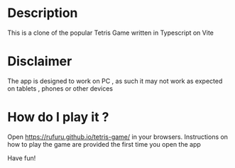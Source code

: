 # Description
This is a clone of the popular Tetris Game written in Typescript on Vite

# Disclaimer
The app is designed to work on PC , as such it may not work as expected
on tablets , phones or other devices

# How do I play it ?
Open https://rufuru.github.io/tetris-game/ in your browsers.
Instructions on how to play the game are provided the first time
you open the app


Have fun!

